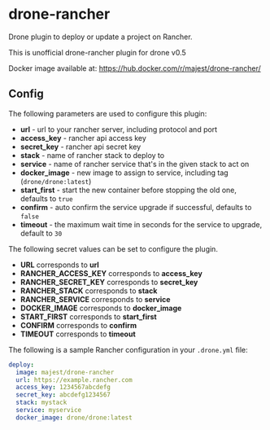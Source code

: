 # drone-rancher

Drone plugin to deploy or update a project on Rancher.

This is unofficial drone-rancher plugin for drone v0.5

Docker image available at:
https://hub.docker.com/r/majest/drone-rancher/

## Config
The following parameters are used to configure this plugin:

* **url** - url to your rancher server, including protocol and port
* **access_key** - rancher api access key
* **secret_key** - rancher api secret key
* **stack** - name of rancher stack to deploy to
* **service** - name of rancher service that's in the given stack to act on
* **docker_image** - new image to assign to service, including tag (`drone/drone:latest`)
* **start_first** - start the new container before stopping the old one, defaults to `true`
* **confirm** - auto confirm the service upgrade if successful, defaults to `false`
* **timeout** - the maximum wait time in seconds for the service to upgrade, default to `30`

The following secret values can be set to configure the plugin.

* **URL** corresponds to **url**
* **RANCHER_ACCESS_KEY** corresponds to **access_key**
* **RANCHER_SECRET_KEY** corresponds to **secret_key**
* **RANCHER_STACK** corresponds to **stack**
* **RANCHER_SERVICE** corresponds to **service**
* **DOCKER_IMAGE** corresponds to **docker_image**
* **START_FIRST** corresponds to **start_first**
* **CONFIRM** corresponds to **confirm**
* **TIMEOUT** corresponds to **timeout**


The following is a sample Rancher configuration in your `.drone.yml` file:

```yaml
deploy:
  image: majest/drone-rancher
  url: https://example.rancher.com
  access_key: 1234567abcdefg
  secret_key: abcdefg1234567
  stack: mystack
  service: myservice
  docker_image: drone/drone:latest
```
